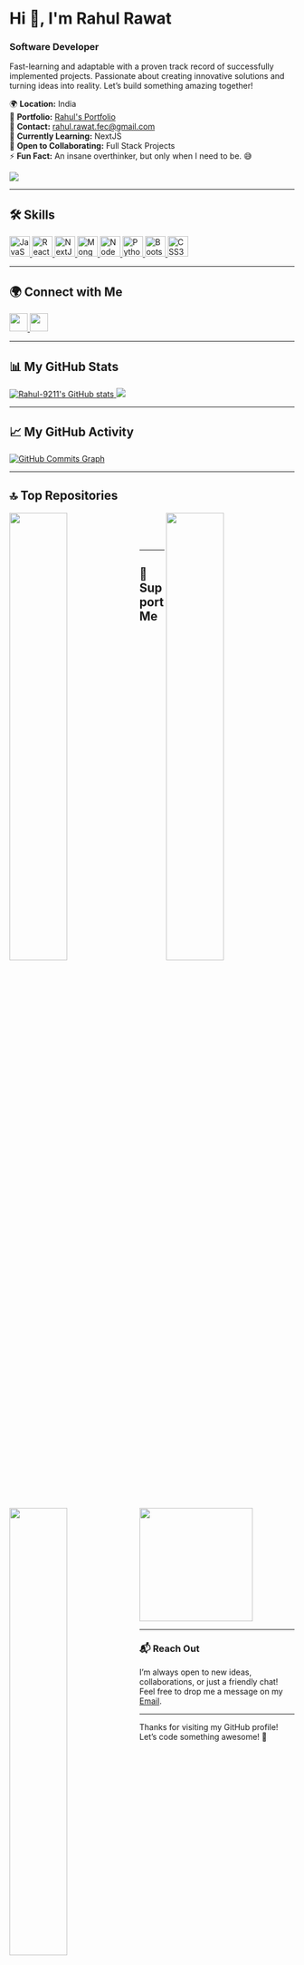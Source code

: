 # Hi 👋, I'm Rahul Rawat
### **Software Developer**

Fast-learning and adaptable with a proven track record of successfully implemented projects. Passionate about creating innovative solutions and turning ideas into reality. Let’s build something amazing together!

🌍 **Location:** India  
📍 **Portfolio:** [Rahul's Portfolio](https://rrawatportfolio.netlify.app/)  
📧 **Contact:** [rahul.rawat.fec@gmail.com](mailto:rahul.rawat.fec@gmail.com)  
🧠 **Currently Learning:** NextJS  
🤝 **Open to Collaborating:** Full Stack Projects  
⚡ **Fun Fact:** An insane overthinker, but only when I need to be. 😅

<a href="https://www.github.com/Rahul-9211" target="_blank" rel="noreferrer">
  <img src="https://img.shields.io/github/followers/Rahul-9211?logo=github&style=for-the-badge&color=0891b2&labelColor=181824" />
</a>

---

## 🛠️ Skills

<p align="left">
  <a href="https://developer.mozilla.org/en-US/docs/Web/JavaScript" target="_blank" rel="noreferrer">
    <img src="https://raw.githubusercontent.com/danielcranney/readme-generator/main/public/icons/skills/javascript-colored.svg" width="36" height="36" alt="JavaScript" />
  </a>
  <a href="https://reactjs.org/" target="_blank" rel="noreferrer">
    <img src="https://raw.githubusercontent.com/danielcranney/readme-generator/main/public/icons/skills/react-colored.svg" width="36" height="36" alt="React" />
  </a>
  <a href="https://nextjs.org/docs" target="_blank" rel="noreferrer">
    <img src="https://raw.githubusercontent.com/danielcranney/readme-generator/main/public/icons/skills/nextjs-colored-dark.svg" width="36" height="36" alt="NextJS" />
  </a>
  <a href="https://www.mongodb.com/" target="_blank" rel="noreferrer">
    <img src="https://raw.githubusercontent.com/danielcranney/readme-generator/main/public/icons/skills/mongodb-colored.svg" width="36" height="36" alt="MongoDB" />
  </a>
  <a href="https://nodejs.org/en/" target="_blank" rel="noreferrer">
    <img src="https://raw.githubusercontent.com/danielcranney/readme-generator/main/public/icons/skills/nodejs-colored.svg" width="36" height="36" alt="NodeJS" />
  </a>
  <a href="https://www.python.org/" target="_blank" rel="noreferrer">
    <img src="https://raw.githubusercontent.com/danielcranney/readme-generator/main/public/icons/skills/python-colored.svg" width="36" height="36" alt="Python" />
  </a>
  <a href="https://getbootstrap.com/" target="_blank" rel="noreferrer">
    <img src="https://raw.githubusercontent.com/danielcranney/readme-generator/main/public/icons/skills/bootstrap-colored.svg" width="36" height="36" alt="Bootstrap" />
  </a>
  <a href="https://www.w3.org/TR/CSS/#css" target="_blank" rel="noreferrer">
    <img src="https://raw.githubusercontent.com/danielcranney/readme-generator/main/public/icons/skills/css3-colored.svg" width="36" height="36" alt="CSS3" />
  </a>
</p>

---

## 🌍 Connect with Me

<p align="left">
  <a href="https://www.github.com/Rahul-9211" target="_blank" rel="noreferrer">
    <img src="https://raw.githubusercontent.com/danielcranney/readme-generator/main/public/icons/socials/github-dark.svg" width="32" height="32" />
  </a>
  <a href="https://www.linkedin.com/in/rahul-rawat-598ba918a/" target="_blank" rel="noreferrer">
    <img src="https://raw.githubusercontent.com/danielcranney/readme-generator/main/public/icons/socials/linkedin.svg" width="32" height="32" />
  </a>
</p>

---

## 📊 My GitHub Stats

<a href="http://www.github.com/Rahul-9211">
  <img src="https://github-readme-stats.vercel.app/api?username=Rahul-9211&show_icons=true&hide=&count_private=true&title_color=0891b2&text_color=ffffff&icon_color=0891b2&bg_color=181824&hide_border=true&show_icons=true" alt="Rahul-9211's GitHub stats" />
</a>

<a href="http://www.github.com/Rahul-9211">
  <img src="https://github-readme-streak-stats.herokuapp.com/?user=Rahul-9211&stroke=ffffff&background=181824&ring=0891b2&fire=0891b2&currStreakNum=ffffff&currStreakLabel=0891b2&sideNums=ffffff&sideLabels=ffffff&dates=ffffff&hide_border=true" />
</a>

---

## 📈 My GitHub Activity

<a href="http://www.github.com/Rahul-9211">
  <img src="https://activity-graph.herokuapp.com/graph?username=Rahul-9211&bg_color=181824&color=ffffff&line=0891b2&point=ffffff&area_color=181824&area=true&hide_border=true&custom_title=GitHub%20Commits%20Graph" alt="GitHub Commits Graph" />
</a>

---

## 🔝 Top Repositories

<a href="https://github.com/Rahul-9211/chatBot-Nodejs" target="_blank" rel="noreferrer">
  <img align="left" width="45%" src="https://github-readme-stats.vercel.app/api/pin/?username=Rahul-9211&repo=chatBot-Nodejs&title_color=0891b2&text_color=ffffff&icon_color=0891b2&bg_color=181824&hide_border=true&locale=en" />
</a>

<a href="https://github.com/Rahul-9211/resume" target="_blank" rel="noreferrer">
  <img align="right" width="45%" src="https://github-readme-stats.vercel.app/api/pin/?username=Rahul-9211&repo=resume&title_color=0891b2&text_color=ffffff&icon_color=0891b2&bg_color=181824&hide_border=true&locale=en" />
</a>

<br /><br /><br />

<a href="https://github.com/Rahul-9211/ECART_REACT" target="_blank" rel="noreferrer">
  <img align="left" width="45%" src="https://github-readme-stats.vercel.app/api/pin/?username=Rahul-9211&repo=ECART_REACT&title_color=0891b2&text_color=ffffff&icon_color=0891b2&bg_color=181824&hide_border=true&locale=en" />
</a>

---

## 💖 Support Me

<a href="https://www.buymeacoffee.com/rahul_rawat">
  <img src="https://cdn.buymeacoffee.com/buttons/v2/default-yellow.png" width="200" />
</a>

---

### 📬 Reach Out

I’m always open to new ideas, collaborations, or just a friendly chat! Feel free to drop me a message on my [Email](mailto:rahul.rawat.fec@gmail.com).

---

Thanks for visiting my GitHub profile! Let’s code something awesome! 🚀

